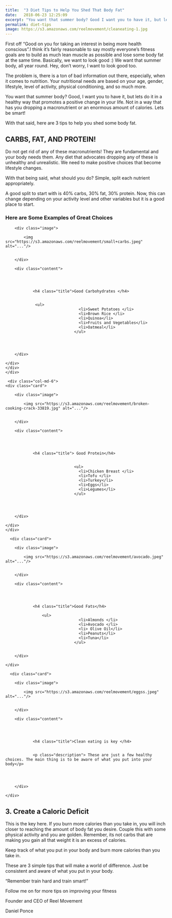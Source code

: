 ```yaml
---
title:  "3 Diet Tips to Help You Shed That Body Fat"
date:   2018-06-23 12:25:09
excerpt: "You want that summer body? Good I want you to have it, but lets do it in a healthy way that promotes a positive change..."
permalink: diet-tips
image: https://s3.amazonaws.com/reelmovement/cleaneating-1.jpg
---
```


<p> 	First off “Good on you for taking an interest in being more health conscious”.I think it’s fairly reasonable to say mostly everyone’s fitness goals are to build as much lean muscle as possible and lose some body fat at the same time. Basically, we want to look good :) We want that summer body, all year round. Hey, don’t worry, I want to look good too. </p>


<p>The problem is, there is a ton of bad information out there, especially, when it comes to nutrition. 
Your nutritional needs are based on your age, gender, lifestyle, level of activity, physical conditioning, and so much more.</p>

<p>You want that summer body? Good, I want you to have it, but lets do it in a healthy way that promotes a positive change in your life. Not in a way that has you dropping a macronutrient or an enormous amount of calories. Lets be smart! </p>

<p>With that said, here are 3 tips to help you shed some body fat. </p>




<h2>CARBS, FAT, AND PROTEIN!</h2>

<p>Do not get rid of any of these macronutrients! They are fundamental and your body needs them. Any diet that advocates dropping any of these is unhealthy and unrealistic. We need to make positive choices that become lifestyle changes. </p>

<p>With that being said, what should you do? Simple, split each nutrient appropriately. </p>

<p>A good split to start with is 40% carbs, 30% fat, 30% protein. Now, this can change depending  on your activity level and other variables but it is a good place to start. </p>

<h3> Here are Some Examples of Great Choices </h3>




<div class="container">
  <div class="row">
  <div class="col-md-6">
   <div class="card">

        <div class="image">

            <img src="https://s3.amazonaws.com/reelmovement/small+carbs.jpeg" alt="..."/>


        </div>

        <div class="content">

          
            

                <h4 class="title">Good Carbohydrates </h4>


                 <ul>
                                    <li>Sweet Potatoes </li>    
                                    <li>Brown Rice </li>
                                    <li>Quinoa</li>
                                    <li>Fruits and Vegetables</li>
                                    <li>Oatmeal</li>
                                  </ul>


            

        </div>

    </div>
    </div>
    </div>

     <div class="col-md-6">
    <div class="card">

        <div class="image">

            <img src="https://s3.amazonaws.com/reelmovement/broken-cooking-crack-33819.jpg" alt="..."/>


        </div>

        <div class="content">


            

                <h4 class="title"> Good Protein</h4>


                                  <ul>
                                    <li>Chicken Breast </li>    
                                    <li>Tofu </li>
                                    <li>Turkey</li>
                                    <li>Eggs</li>
                                    <li>Legumes</li>
                                  </ul>


            

        </div>

    </div>
    </div>
  </div>

  <div class="container">
    <div class="row">
      <div class="col-md-6">

      <div class="card">

        <div class="image">

            <img src="https://s3.amazonaws.com/reelmovement/avocado.jpeg" alt="..."/>


        </div>

        <div class="content">

          
            

                <h4 class="title">Good Fats</h4>

                    <ul>
                                    <li>Almonds </li>    
                                    <li>Avocado </li>
                                    <li> Olive Oil</li>
                                    <li>Peanuts</li>
                                    <li>Tuna</li>
                                  </ul>
            

        </div>

    </div>


  </div>    

   <div class="col-md-6">

      <div class="card">

        <div class="image">

            <img src="https://s3.amazonaws.com/reelmovement/eggss.jpeg" alt="..."/>


        </div>

        <div class="content">

  
            

                <h4 class="title">Clean eating is key </h4>


                <p class="description"> These are just a few healthy choices. The main thing is to be aware of what you put into your body</p>


            

        </div>

    </div>


  </div>    
   </div>
    </div>
 

<h2>3. Create a Caloric Deficit</h2>

<p>This is the key here. If you burn more calories than you take in, you will inch closer to reaching the amount of body fat you desire. Couple this with some physical activity and you are golden. Remember, its not carbs that are making you gain all that weight it is an excess of calories.</p>

<p>Keep track of what you put in your body and burn more calories than you take in. </p>


<p>These are 3 simple tips that will make a world of difference. Just be consistent and aware of what you put in your body. </p>




<p>“Remember train hard and train smart!”</p>

<p> Follow me on <a href="https://www.instagram.com/{{ site.instagram_username }}">
      <i class="icon fa fa-instagram"></i> 
    </a>for more tips on improving your fitness</p>

<p>Founder and CEO of Reel Movement</p>
 
<span class="script"> Daniel Ponce </span>


